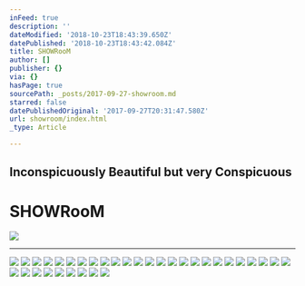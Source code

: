 ```yaml
---
inFeed: true
description: ''
dateModified: '2018-10-23T18:43:39.650Z'
datePublished: '2018-10-23T18:43:42.084Z'
title: SHOWRooM
author: []
publisher: {}
via: {}
hasPage: true
sourcePath: _posts/2017-09-27-showroom.md
starred: false
datePublishedOriginal: '2017-09-27T20:31:47.580Z'
url: showroom/index.html
_type: Article

---
```

## Inconspicuously Beautiful but very Conspicuous

# SHOWRooM
![](https://the-grid-user-content.s3-us-west-2.amazonaws.com/47674def-283f-49a5-9ae7-19bfdfb648dc.jpg)

---

![](https://the-grid-user-content.s3-us-west-2.amazonaws.com/2c442e49-71e3-45cb-b9ba-fd0ecc01f0cf.jpg)
![](https://the-grid-user-content.s3-us-west-2.amazonaws.com/e9a2e73f-1fd6-44c4-949c-6f19bfbc0675.jpg)
![](https://the-grid-user-content.s3-us-west-2.amazonaws.com/a8e33155-cfb4-4402-8753-efb827ca79ab.jpg)
![](https://the-grid-user-content.s3-us-west-2.amazonaws.com/6847decc-6060-4827-8bd5-59ef367e1d09.jpg)
![](https://the-grid-user-content.s3-us-west-2.amazonaws.com/403259a7-4393-4785-9c37-35df4c3f8959.jpg)
![](https://the-grid-user-content.s3-us-west-2.amazonaws.com/2a2bea29-c59c-4973-9022-6c78c2392ecb.jpg)
![](https://the-grid-user-content.s3-us-west-2.amazonaws.com/729701ca-2b9f-4ea6-b274-08ee3e67a07c.jpg)
![](https://the-grid-user-content.s3-us-west-2.amazonaws.com/c30bcb8f-c993-4f5b-84ab-18feb15cb2fc.jpg)
![](https://the-grid-user-content.s3-us-west-2.amazonaws.com/9d356ba0-ce4f-47de-89bc-49b7bf5ce462.jpg)
![](https://the-grid-user-content.s3-us-west-2.amazonaws.com/60070a3c-5b21-4a3e-a661-8c05e31cc7de.jpg)
![](https://the-grid-user-content.s3-us-west-2.amazonaws.com/1d157ed1-cf16-4508-acc8-86a07b579391.jpg)
![](https://the-grid-user-content.s3-us-west-2.amazonaws.com/30afdb6d-e434-4d48-8e4a-d70861206b7a.jpg)
![](https://the-grid-user-content.s3-us-west-2.amazonaws.com/11e93947-ac6a-4dbe-997f-a5edaacfca18.jpg)
![](https://the-grid-user-content.s3-us-west-2.amazonaws.com/04337191-a772-4cb6-8464-d9363ab6a8fd.jpg)
![](https://the-grid-user-content.s3-us-west-2.amazonaws.com/1a450b5d-9bf4-4e3c-93fb-ec76718112bf.jpg)
![](https://the-grid-user-content.s3-us-west-2.amazonaws.com/ecc0fc71-406d-4c5f-b677-fce98f6c919e.jpg)
![](https://the-grid-user-content.s3-us-west-2.amazonaws.com/c3a84c7e-c44f-4f92-8fda-ed1d05942012.jpg)
![](https://the-grid-user-content.s3-us-west-2.amazonaws.com/40e0ffc2-5c59-4113-8233-80a5c7eeca7c.jpg)
![](https://the-grid-user-content.s3-us-west-2.amazonaws.com/f41d101d-972d-42c4-9cb7-8229d07b7b16.jpg)
![](https://the-grid-user-content.s3-us-west-2.amazonaws.com/831100b3-b487-430c-bf5c-0b87d6aea21c.jpg)
![](https://the-grid-user-content.s3-us-west-2.amazonaws.com/fe0f3782-92a5-4dec-885b-8c36131c2e8e.jpg)
![](https://the-grid-user-content.s3-us-west-2.amazonaws.com/4a5ed2ab-972c-4f0f-a859-75e03b6dd237.jpg)
![](https://the-grid-user-content.s3-us-west-2.amazonaws.com/f6ad8090-4455-4d96-a781-9df85281755d.jpg)
![](https://the-grid-user-content.s3-us-west-2.amazonaws.com/090e9e56-7587-47dd-9090-d2b6cbb0728f.jpg)
![](https://the-grid-user-content.s3-us-west-2.amazonaws.com/fc40e3e1-98cb-4333-84a0-8f7c5c6b3fec.jpg)
![](https://the-grid-user-content.s3-us-west-2.amazonaws.com/ae4944c3-9687-48a4-9ec5-d0624ec1fe39.jpg)
![](https://the-grid-user-content.s3-us-west-2.amazonaws.com/a9689963-281c-4890-b085-cd263f7a12a6.jpg)
![](https://the-grid-user-content.s3-us-west-2.amazonaws.com/4e8e2d8c-9d9b-4175-80f8-2237f6489c27.jpg)
![](https://the-grid-user-content.s3-us-west-2.amazonaws.com/81f0d0a7-e334-4d19-8c57-321c09f7fba1.jpg)
![](https://the-grid-user-content.s3-us-west-2.amazonaws.com/a36bfb4f-910b-4b65-8368-a6842af41dac.jpg)
![](https://the-grid-user-content.s3-us-west-2.amazonaws.com/80b597de-8de9-45dc-9fec-29971b5932e8.jpg)
![](https://s3-us-west-2.amazonaws.com/the-grid-img/p/ca7409ec33da8ef404dba600220d78c84b2043be.jpg)
![](https://the-grid-user-content.s3-us-west-2.amazonaws.com/6c98163c-0e51-4d72-aa61-5d3c3ff7e2d8.jpg)
![](https://the-grid-user-content.s3-us-west-2.amazonaws.com/ab26561c-e1a6-4b76-9746-a066e4de0744.jpg)